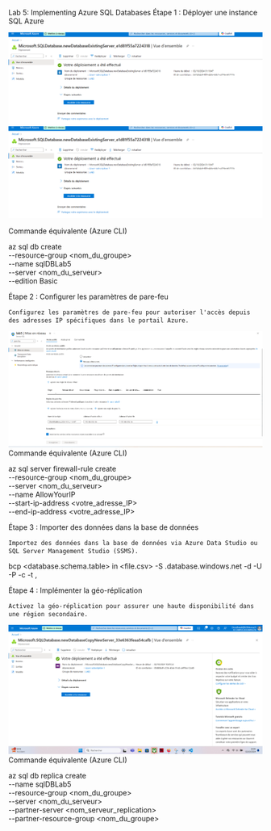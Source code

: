 Lab 5: Implementing Azure SQL Databases
Étape 1 : Déployer une instance SQL Azure

![alt text](<Déploiement BDD SQL validé.png>)
![alt text](<Déploiement BDD SQL validé.png>)

Commande équivalente (Azure CLI)

az sql db create \
  --resource-group <nom_du_groupe> \
  --name sqlDBLab5 \
  --server <nom_du_serveur> \
  --edition Basic

Étape 2 : Configurer les paramètres de pare-feu

    Configurez les paramètres de pare-feu pour autoriser l'accès depuis des adresses IP spécifiques dans le portail Azure.

![alt text](<Configuration Pare-Feu SQL Server.png>)
Commande équivalente (Azure CLI)

az sql server firewall-rule create \
  --resource-group <nom_du_groupe> \
  --server <nom_du_serveur> \
  --name AllowYourIP \
  --start-ip-address <votre_adresse_IP> \
  --end-ip-address <votre_adresse_IP>

Étape 3 : Importer des données dans la base de données

    Importez des données dans la base de données via Azure Data Studio ou SQL Server Management Studio (SSMS).



bcp <database.schema.table> in <file.csv> -S <server>.database.windows.net -d <database> -U <username> -P <password> -c -t ,

Étape 4 : Implémenter la géo-réplication

    Activez la géo-réplication pour assurer une haute disponibilité dans une région secondaire.

![alt text](<Création Réplica Réussi .png>)
Commande équivalente (Azure CLI)

az sql db replica create \
  --name sqlDBLab5 \
  --resource-group <nom_du_groupe> \
  --server <nom_du_serveur> \
  --partner-server <nom_serveur_replication> \
  --partner-resource-group <nom_du_groupe>

